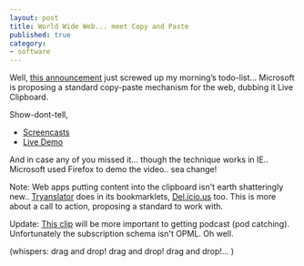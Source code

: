 ```yaml
---
layout: post
title: World Wide Web... meet Copy and Paste
published: true
category:
- software
---
```

Well, [this announcement](http://spaces.msn.com/rayozzie/blog/cns!FB3017FBB9B2E142!285.entry?_c11_blogpart_blogpart=blogview&_c=blogpart#permalink) just screwed up my morning’s todo-list… Microsoft is proposing a standard copy-paste mechanism for the web, dubbing it Live Clipboard.

Show-dont-tell,

- [Screencasts](http://spaces.msn.com/editorial/rayozzie/demo/liveclip/screencast/liveclipdemo.html)
- [Live Demo](http://spaces.msn.com/editorial/rayozzie/demo/liveclip/liveclipsample/clipboardexample.html)  

And in case any of you missed it… though the technique works in IE.. Microsoft used Firefox to demo the video.. sea change!

Note: Web apps putting content into the clipboard isn't earth shatteringly new.. [Tryanslator](http://labs.rssfwd.com/translator) does in its bookmarklets, [Del.icio.us](http://del.icio.us/) too. This is more about a call to action, proposing a standard to work with.

Update: [This clip](http://spaces.msn.com/editorial/rayozzie/demo/liveclip/screencast/WireSiteToPC/WireSiteToPC.html) will be more important to getting podcast (pod catching). Unfortunately the subscription schema isn't OPML. Oh well.

<font>(whispers: drag and drop! drag and drop! drag and drop!... ) </font>

